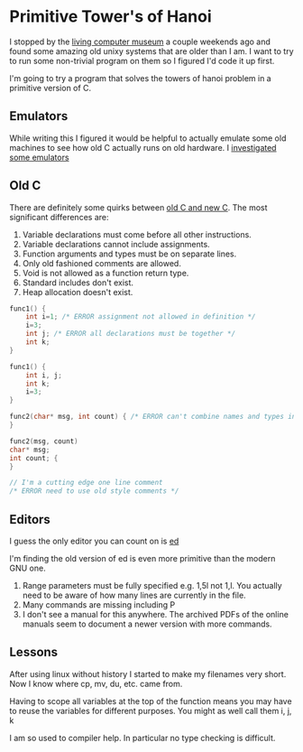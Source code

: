 
# Primitive Tower's of Hanoi

I stopped by the [living computer museum](http://www.livingcomputers.org/) a couple weekends ago and found some amazing old unixy systems that are older than I am. I want to try to run some non-trivial program on them so I figured I'd code it up first.

I'm going to try a program that solves the towers of hanoi problem in a primitive version of C.

## Emulators

While writing this I figured it would be helpful to actually emulate some old machines to see how old C actually runs on old hardware. I [investigated some emulators](doc/emulators.md)

## Old C

There are definitely some quirks between [old C and new C](http://ee.hawaii.edu/~tep/EE160/Book/chapapx/node7.html). The most significant differences are:

1. Variable declarations must come before all other instructions.
1. Variable declarations cannot include assignments.
1. Function arguments and types must be on separate lines.
1. Only old fashioned comments are allowed.
1. Void is not allowed as a function return type.
1. Standard includes don't exist.
1. Heap allocation doesn't exist.

```C
func1() {
    int i=1; /* ERROR assignment not allowed in definition */
    i=3;
    int j; /* ERROR all declarations must be together */
    int k;
}

func1() {
    int i, j;
    int k;
    i=3;
}

func2(char* msg, int count) { /* ERROR can't combine names and types in fn parms */
}

func2(msg, count)
char* msg;
int count; {
}

// I'm a cutting edge one line comment
/* ERROR need to use old style comments */
```

## Editors

I guess the only editor you can count on is [ed](https://en.wikipedia.org/wiki/Ed_(text_editor))

I'm finding the old version of ed is even more primitive than the modern GNU one.

1. Range parameters must be fully specified e.g. 1,5l not 1,l. You actually need to be aware of how many lines are currently in the file.
1. Many commands are missing including P
1. I don't see a manual for this anywhere. The archived PDFs of the online manuals seem to document a newer version with more commands.

## Lessons

After using linux without history I started to make my filenames very short. Now I know where cp, mv, du, etc. came from.

Having to scope all variables at the top of the function means you may have to reuse the variables for different purposes. You might as well call them i, j, k

I am so used to compiler help. In particular no type checking is difficult.